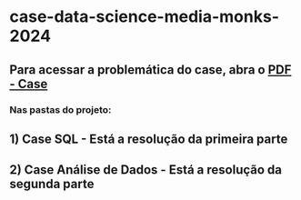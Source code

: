 # case-data-science-media-monks-2024
## Para acessar a problemática do case, abra o [PDF - Case](https://github.com/gustavo-rocha-barbosa/case-data-science-media-monks-2024/tree/main/Case)

### Nas pastas do projeto:

## 1) Case SQL - Está a resolução da primeira parte
## 2) Case Análise de Dados - Está a resolução da segunda parte 
